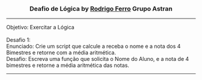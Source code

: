 <br />
<p align="center">
  <h3 align="center">Deafio de Lógica by <a href="https://github.com/RodrigoferroBR">Rodrigo Ferro</a> Grupo Astran</h3>

<hr>
Objetivo: Exercitar a Lógica
<br /><br />
Desafio 1:<br />
Enunciado: Crie um script que calcule a receba o nome e a nota dos 4 Bimestres e retorne com a média aritmética.
<br />
Desafio: Escreva uma função que solicita o Nome do Aluno, e a nota de 4 bimestres e retorne a média aritmética das notas.
<hr>
